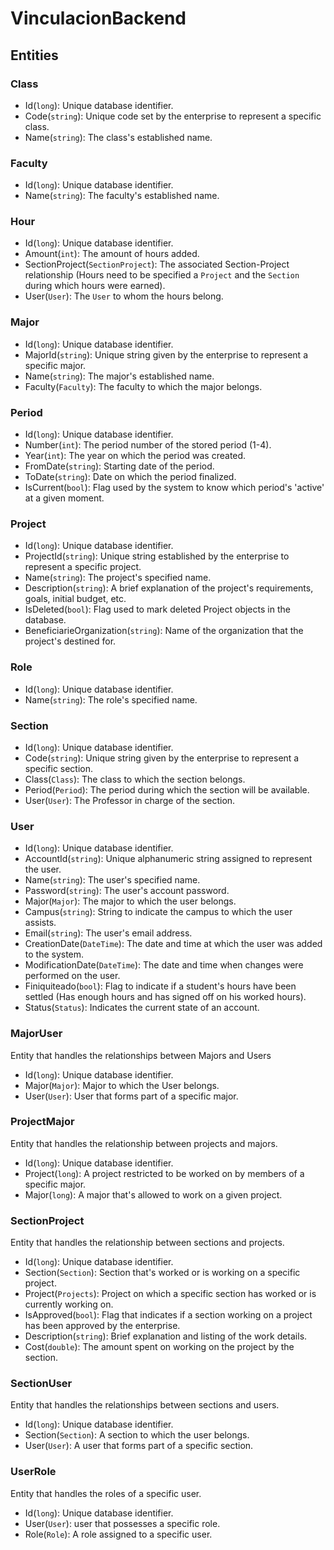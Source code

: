 # VinculacionBackend

## Entities

### Class
* Id(`long`): Unique database identifier.
* Code(`string`): Unique code set by the enterprise to represent a specific class.
* Name(`string`): The class's established name.

### Faculty
* Id(`long`): Unique database identifier.
* Name(`string`): The faculty's established name.

### Hour
* Id(`long`): Unique database identifier.
* Amount(`int`): The amount of hours added.
* SectionProject(`SectionProject`): The associated Section-Project relationship (Hours need to be specified a `Project` and the `Section` during which hours were earned).
* User(`User`): The `User` to whom the hours belong. 

### Major
* Id(`long`): Unique database identifier.
* MajorId(`string`): Unique string given by the enterprise to represent a specific major.
*  Name(`string`): The major's established name.
*  Faculty(`Faculty`): The faculty to which the major belongs.

### Period
* Id(`long`): Unique database identifier.
* Number(`int`): The period number of the stored period (1-4).
* Year(`int`): The year on which the period was created.
* FromDate(`string`): Starting date of the period.
* ToDate(`string`): Date on which the period finalized.
* IsCurrent(`bool`): Flag used by the system to know which period's 'active' at a given moment.

### Project
* Id(`long`): Unique database identifier.
* ProjectId(`string`): Unique string established by the enterprise to represent a specific project.
* Name(`string`): The project's specified name.
* Description(`string`): A brief explanation of the project's requirements, goals, initial budget, etc.
* IsDeleted(`bool`): Flag used to mark deleted Project objects in the database.
* BeneficiarieOrganization(`string`): Name of the organization that the project's destined for.

### Role
* Id(`long`): Unique database identifier.
* Name(`string`): The role's specified name.

### Section
* Id(`long`): Unique database identifier.
* Code(`string`): Unique string given by the enterprise to represent a specific section.
* Class(`Class`): The class to which the section belongs.
* Period(`Period`): The period during which the section will be available.
* User(`User`): The Professor in charge of the section.

### User
* Id(`long`): Unique database identifier.
* AccountId(`string`): Unique alphanumeric string assigned to represent the user.
* Name(`string`): The user's specified name.
* Password(`string`): The user's account password.
* Major(`Major`): The major to which the user belongs.
* Campus(`string`): String to indicate the campus to which the user assists.
* Email(`string`): The user's email address.
* CreationDate(`DateTime`): The date and time at which the user was added to the system.
* ModificationDate(`DateTime`): The date and time when changes were performed on the user.
* Finiquiteado(`bool`): Flag to indicate if a student's hours have been settled (Has enough hours and has signed off on his worked hours).
* Status(`Status`): Indicates the current state of an account.

### MajorUser
Entity that handles the relationships between Majors and Users
* Id(`long`): Unique database identifier.
* Major(`Major`): Major to which the User belongs.
* User(`User`): User that forms part of a specific major.

### ProjectMajor
Entity that handles the relationship between projects and majors.
* Id(`long`): Unique database identifier.
* Project(`long`): A project restricted to be worked on by members of a specific major.
* Major(`long`): A major that's allowed to work on a given project.

### SectionProject
Entity that handles the relationship between sections and projects.
* Id(`long`): Unique database identifier.
* Section(`Section`): Section that's worked or is working on a specific project.
* Project(`Projects`): Project on which a specific section has worked or is currently working on.
* IsApproved(`bool`): Flag that indicates if a section working on a project has been approved by the enterprise.
* Description(`string`): Brief explanation and listing of the work details.
* Cost(`double`): The amount spent on working on the project by the section.

### SectionUser
Entity that handles the relationships between sections and users.
* Id(`long`): Unique database identifier.
* Section(`Section`): A section to which the user belongs.
* User(`User`): A user that forms part of a specific section.

### UserRole
Entity that handles the roles of a specific user.
* Id(`long`): Unique database identifier.
* User(`User`): user that possesses a specific role.
* Role(`Role`): A role assigned to a specific user.
